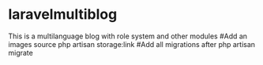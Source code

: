 # laravelmultiblog
This is a multilanguage blog with role system and other modules
#Add an images source
php artisan storage:link
#Add all migrations after
php artisan migrate

